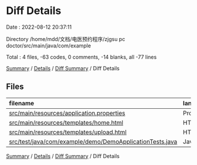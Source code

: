 # Diff Details

Date : 2022-08-12 20:37:11

Directory /home/mdd/文档/电医预约程序/zjgsu pc doctor/src/main/java/com/example

Total : 4 files,  -63 codes, 0 comments, -14 blanks, all -77 lines

[Summary](results.md) / [Details](details.md) / [Diff Summary](diff.md) / Diff Details

## Files
| filename | language | code | comment | blank | total |
| :--- | :--- | ---: | ---: | ---: | ---: |
| [src/main/resources/application.properties](/src/main/resources/application.properties) | Properties | -15 | 0 | -1 | -16 |
| [src/main/resources/templates/home.html](/src/main/resources/templates/home.html) | HTML | -24 | 0 | -5 | -29 |
| [src/main/resources/templates/upload.html](/src/main/resources/templates/upload.html) | HTML | -15 | 0 | -3 | -18 |
| [src/test/java/com/example/demo/DemoApplicationTests.java](/src/test/java/com/example/demo/DemoApplicationTests.java) | Java | -9 | 0 | -5 | -14 |

[Summary](results.md) / [Details](details.md) / [Diff Summary](diff.md) / Diff Details